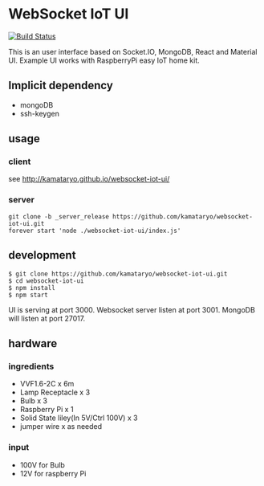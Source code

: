 # WebSocket IoT UI

[![Build Status](https://travis-ci.org/KamataRyo/websocket-iot-ui.svg?branch=master)](https://travis-ci.org/KamataRyo/websocket-iot-ui)

This is an user interface based on Socket.IO, MongoDB, React and Material UI.
Example UI works with RaspberryPi easy IoT home kit.

## Implicit dependency

- mongoDB
- ssh-keygen

## usage

### client

see http://kamataryo.github.io/websocket-iot-ui/

### server

```
git clone -b _server_release https://github.com/kamataryo/websocket-iot-ui.git
forever start 'node ./websocket-iot-ui/index.js'
```

## development

```
$ git clone https://github.com/kamataryo/websocket-iot-ui.git
$ cd websocket-iot-ui
$ npm install
$ npm start
```

UI is serving at port 3000.
Websocket server listen at port 3001.
MongoDB will listen at port 27017.

## hardware

### ingredients

- VVF1.6-2C x 6m
- Lamp Receptacle x 3
- Bulb x 3
- Raspberry Pi x 1
- Solid State liley(In 5V/Ctrl 100V) x 3
- jumper wire x as needed

### input

- 100V for Bulb
- 12V for raspberry Pi
